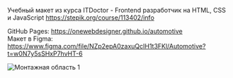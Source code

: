 Учебный макет из курса ITDoctor - Frontend разработчик на HTML, CSS и JavaScript
https://stepik.org/course/113402/info

GitHub Pages: https://onewebdesigner.github.io/automotive \
Макет в Figma: https://www.figma.com/file/NZp2epA0zaxuQcIH1t3FKl/Automotive?t=w0N7y5sSHxP7hvHT-6

![Монтажная область 1](https://user-images.githubusercontent.com/112612747/224385203-68644b03-e708-4520-b8cd-3539f5071ed4.png)
